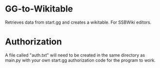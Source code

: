 # GG-to-Wikitable
Retrieves data from start.gg and creates a wikitable. For SSBWiki editors.
 
# Authorization
 A file called "auth.txt" will need to be created in the same directory as main.py with your own start.gg authorization code for the program to work.
